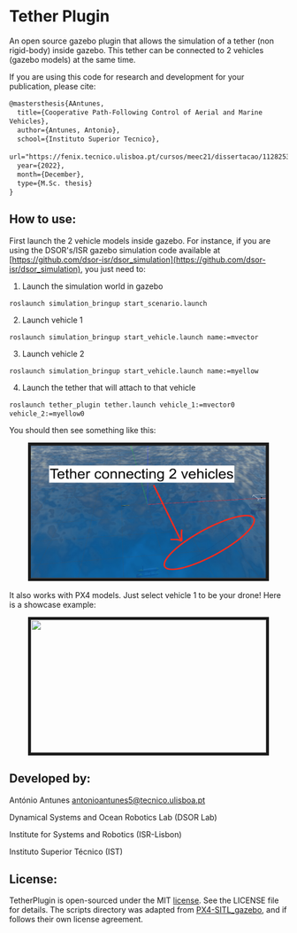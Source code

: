 # Tether Plugin

An open source gazebo plugin that allows the simulation of a tether (non rigid-body) inside gazebo. This tether can be connected to 2 vehicles (gazebo models) at the same time. 

If you are using this code for research and development for your publication, please cite:
```
@mastersthesis{AAntunes,
  title={Cooperative Path-Following Control of Aerial and Marine Vehicles},
  author={Antunes, Antonio},
  school={Instituto Superior Tecnico},
  url="https://fenix.tecnico.ulisboa.pt/cursos/meec21/dissertacao/1128253548923180",
  year={2022},
  month={December},
  type={M.Sc. thesis}
}
```

## How to use:
First launch the 2 vehicle models inside gazebo. For instance, if you are using the DSOR's/ISR gazebo simulation code available at [https://github.com/dsor-isr/dsor_simulation](https://github.com/dsor-isr/dsor_simulation), you just need to:

1. Launch the simulation world in gazebo
```
roslaunch simulation_bringup start_scenario.launch
```

2. Launch vehicle 1
```
roslaunch simulation_bringup start_vehicle.launch name:=mvector
```

3. Launch vehicle 2
```
roslaunch simulation_bringup start_vehicle.launch name:=myellow
```

4. Launch the tether that will attach to that vehicle
```
roslaunch tether_plugin tether.launch vehicle_1:=mvector0 vehicle_2:=myellow0
```

You should then see something like this:

<p align = "center">
  <img src="img/Example 1.png" width = "426" height = "240" border="5" />
</p>


It also works with PX4 models. Just select vehicle 1 to be your drone! Here is a showcase example:

<p align = "center">
  <img src="img/demo_cut.gif" width = "426" height = "240" border="5" />
</p>


## Developed by:
António Antunes <antonioantunes5@tecnico.ulisboa.pt>

Dynamical Systems and Ocean Robotics Lab (DSOR Lab)

Institute for Systems and Robotics (ISR-Lisbon)

Instituto Superior Técnico (IST)

## License:
TetherPlugin is open-sourced under the MIT [license](LICENSE). See the LICENSE file for details. The scripts directory was adapted from [PX4-SITL_gazebo](https://github.com/PX4/PX4-SITL_gazebo), and if follows their own license agreement.